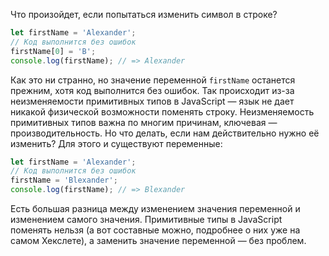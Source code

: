 
Что произойдет, если попытаться изменить символ в строке?

```javascript
let firstName = 'Alexander';
// Код выполнится без ошибок
firstName[0] = 'B';
console.log(firstName); // => Alexander
```

Как это ни странно, но значение переменной `firstName` останется прежним, хотя код выполнится без ошибок. Так происходит из-за неизменяемости примитивных типов в JavaScript — язык не дает никакой физической возможности поменять строку. Неизменяемость примитивных типов важна по многим причинам, ключевая — производительность. Но что делать, если нам действительно нужно её изменить? Для этого и существуют переменные:

```javascript
let firstName = 'Alexander';
// Код выполнится без ошибок
firstName = 'Blexander';
console.log(firstName); // => Blexander
```

Есть большая разница между изменением значения переменной и изменением самого значения. Примитивные типы в JavaScript поменять нельзя (а вот составные можно, подробнее о них уже на самом Хекслете), а заменить значение переменной — без проблем.
